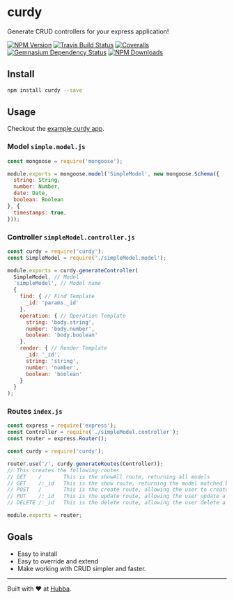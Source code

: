 # curdy

Generate CRUD controllers for your express application!

[![NPM Version](https://img.shields.io/npm/v/curdy.svg)](https://www.npmjs.com/package/curdy)
[![Travis Build Status](https://img.shields.io/travis/hubba/curdy.svg)](https://travis-ci.org/hubba/curdy)
[![Coveralls](https://img.shields.io/coveralls/github/hubba/curdy.svg)](https://coveralls.io/github/hubba/curdy)
[![Gemnasium Dependency Status](https://img.shields.io/gemnasium/hubba/curdy.svg)](https://gemnasium.com/github.com/hubba/curdy)
[![NPM Downloads](https://img.shields.io/npm/dm/curdy.svg)](https://npm-stat.com/charts.html?package=curdy)


## Install
```bash
npm install curdy --save
```

## Usage

Checkout the [example curdy app](https://github.com/hubba/curdy/tree/earobinson/resolve-failing-tests/spec/express/testApp).

### Model `simple.model.js`
```js
const mongoose = require('mongoose');

module.exports = mongoose.model('SimpleModel', new mongoose.Schema({
  string: String,
  number: Number,
  date: Date,
  boolean: Boolean
}, {
  timestamps: true,
}));
```

### Controller `simpleModel.controller.js`
```js
const curdy = require('curdy');
const SimpleModel = require('./simpleModel.model');

module.exports = curdy.generateController(
  SimpleModel, // Model
  'simpleModel', // Model name
  {
    find: { // Find Template
      _id: 'params._id'
    },
    operation: { // Operation Template
      string: 'body.string',
      number: 'body.number',
      boolean: 'body.boolean'
    },
    render: { // Render Template
      _id: '_id',
      string: 'string',
      number: 'number',
      boolean: 'boolean'
    }
  }
);
```

### Routes `index.js`
```js
const express = require('express');
const Controller = require('./simpleModel.controller');
const router = express.Router();

const curdy = require('curdy');

router.use('/', curdy.generateRoutes(Controller));
// This creates the following routes
// GET    /       This is the showAll route, returning all models
// GET    /:_id   This is the show route, returning the model matched by the find
// POST   /       This is the create route, allowing the user to create a new model
// PUT    /:_id   This is the update route, allowing the user update a model
// DELETE /:_id   This is the delete route, allowing the user delete a model

module.exports = router;
```

## Goals
 - Easy to install
 - Easy to override and extend
 - Make working with CRUD simpler and faster.

***

Built with ❤️ at [Hubba](https://www.hubba.com?utm_campaign=hubba_oss).